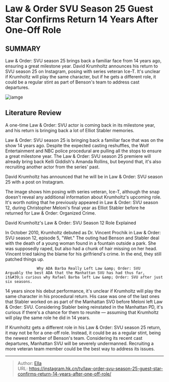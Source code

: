 # Law &amp; Order SVU Season 25 Guest Star Confirms Return 14 Years After One-Off Role


## SUMMARY 



  Law &amp; Order: SVU season 25 brings back a familiar face from 14 years ago, ensuring a great milestone year.   David Krumholtz announces his return to SVU season 25 on Instagram, posing with series veteran Ice-T.   It&#39;s unclear if Krumholtz will play the same character, but if he gets a different role, it could be a regular stint as part of Benson&#39;s team to address cast departures.  

![iamge](https://static1.srcdn.com/wordpress/wp-content/uploads/2024/01/christopher-meloni-as-stabler-and-mariska-hargitay-as-olivia-benson-in-law-order_-svu-season-12.jpg)

## Literature Review
A one-time Law &amp; Order: SVU actor is coming back in its milestone year, and his return is bringing back a lot of Elliot Stabler memories. 




Law &amp; Order: SVU season 25 is bringing back a familiar face that was on the show 14 years ago. Despite the expected casting reshuffles, the Wolf Entertainment and NBC police procedural are pulling all the stops to ensure a great milestone year. The Law &amp; Order: SVU season 25 premiere will already bring back Kelli Giddish&#39;s Amanda Rollins, but beyond that, it&#39;s also recruiting another actor from the series&#39; past.




David Krumholtz has announced that he will be in Law &amp; Order: SVU season 25 with a post on Instagram.


 

The image shows him posing with series veteran, Ice-T, although the snap doesn&#39;t reveal any additional information about Krumholtz&#39;s upcoming role. It&#39;s worth noting that he previously appeared in Law &amp; Order: SVU season 12, during Christopher Meloni&#39;s final year as Elliot Stabler before he returned for Law &amp; Order: Organized Crime.


 David Krumholtz&#39;s Law &amp; Order: SVU Season 12 Role Explained 


In October 2010, Krumholtz debuted as Dr. Vincent Prochik in Law &amp; Order: SVU season 12, episode 5, &#34;Wet.&#34; The outing had Benson and Stabler deal with the death of a young woman found in a fountain outside a park. She was supposedly raped, but also had a chunk of hair missing on her head. Vincent tried taking the blame for his girlfriend&#39;s crime. In the end, they still patched things up.




                  Why ADA Barba Really Left Law &amp; Order: SVU   Arguably the best ADA that the Manhattan SVU has had thus far, it&#39;s curious why Rafael Barba left Law &amp; Order: SVU after just six seasons.     

14 years since his debut performance, it&#39;s unclear if Krumholtz will play the same character in his procedural return. His case was one of the last ones that Stabler worked on as part of the Manhattan SVO before Meloni left Law &amp; Order: SVU. Considering Stabler being reinstated in the Manhattan PD, it&#39;s curious if there&#39;s a chance for them to reunite — assuming that Krumholtz will play the same role he did in 14 years.

If Krumholtz gets a different role in his Law &amp; Order: SVU season 25 return, it may not be for a one-off role. Instead, it could be as a regular stint, being the newest member of Benson&#39;s team. Considering its recent cast departures, Manhattan SVU will be severely undermanned. Recruiting a more veteran team member could be the best way to address its issues.






---

> Author: [Ella](https://instagram.hk.cn/)  
> URL: https://instagram.hk.cn/tv/law-order-svu-season-25-guest-star-confirms-return-14-years-after-one-off-role/  


